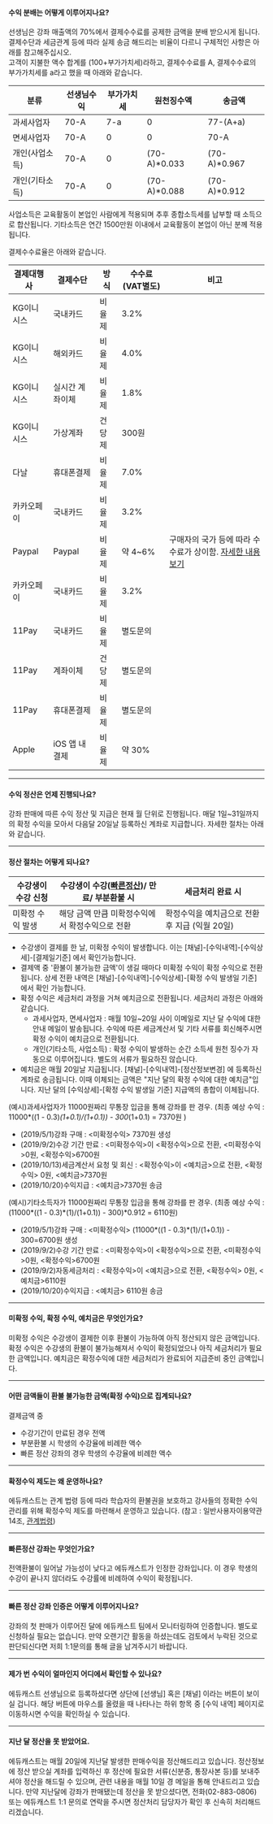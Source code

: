 #### 수익 분배는 어떻게 이루어지나요?
선생님은 강좌 매출액의 70%에서 결제수수료를 공제한 금액을 분배 받으시게 됩니다. 결제수단과 세금관계 등에 따라 실제 송금 해드리는 비율이 다르니 구체적인 사항은 아래를 참고해주십시오.  
고객이 지불한 액수 합계를 (100+부가가치세)라하고, 결제수수료를 A, 결제수수료의 부가가치세를 a라고 했을 때 아래와 같습니다.  

|분류|선생님수익|부가가치세|원천징수액|송금액|
|-|-|-|-|-|
|과세사업자|70-A|7-a|0|77-(A+a)|
|면세사업자|70-A|0|0|70-A|
|개인(사업소득)|70-A|0|(70-A)*0.033|(70-A)*0.967|
|개인(기타소득)|70-A|0|(70-A)*0.088|(70-A)*0.912|

사업소득은 교육활동이 본업인 사람에게 적용되며 추후 종합소득세를 납부할 때 소득으로 합산됩니다. 기타소득은 연간 1500만원 이내에서 교육활동이 본업이 아닌 분께 적용됩니다.  

결제수수료율은 아래와 같습니다.

|결제대행사|결제수단|방식|수수료(VAT별도)|비고|
|-|-|-|-|-|
|KG이니시스|국내카드|비율제|3.2%||
|KG이니시스|해외카드|비율제|4.0%||
|KG이니시스|실시간 계좌이체|비율제|1.8%||
|KG이니시스|가상계좌|건당제|300원||
|다날|휴대폰결제|비율제|7.0%||
|카카오페이|국내카드|비율제|3.2%||
|Paypal|Paypal|비율제|약 4~6%|구매자의 국가 등에 따라 수수료가 상이함. [자세한 내용보기](https://www.paypal.com/kr/webapps/mpp/ua/useragreement-full#exhibit_A)|
|카카오페이|국내카드|비율제|3.2%||
|11Pay|국내카드|비율제|별도문의||
|11Pay|계좌이체|건당제|별도문의||
|11Pay|휴대폰결제|비율제|별도문의||
|Apple|iOS 앱 내 결제|비율제|약 30%||

---

#### 수익 정산은 언제 진행되나요?
강좌 판매에 따른 수익 정산 및 지급은 현재 월 단위로 진행됩니다. 매달 1일~31일까지의 확정 수익을 모아서 다음달 20일날 등록하신 계좌로 지급합니다. 자세한 절차는 아래와 같습니다. 

---

#### 정산 절차는 어떻게 되나요?

|수강생이 수강 신청|수강생이 수강([빠른정산](https://help.educast.com/teacher/paycheck/#%EB%B9%A0%EB%A5%B8%EC%A0%95%EC%82%B0-%EA%B0%95%EC%A2%8C%EB%8A%94-%EB%AC%B4%EC%97%87%EC%9D%B8%EA%B0%80%EC%9A%94))/ 만료/ 부분환불 시|세금처리 완료 시|
|-|-|-|
|미확정 수익 발생|해당 금액 만큼 미확정수익에서 확정수익으로 전환|확정수익을 예치금으로 전환 후 지급 (익월 20일)|

- 수강생이 결제를 한 날, 미확정 수익이 발생합니다. 이는 [채널]-[수익내역]-[수익상세]-[결제일기준] 에서 확인가능합니다.
- 결제액 중 '환불이 불가능한 금액'이 생길 때마다 미확정 수익이 확정 수익으로 전환됩니다. 상세 전환 내역은 [채널]-[수익내역]-[수익상세]-[확정 수익 발생일 기준] 에서 확인 가능합니다.
- 확정 수익은 세금처리 과정을 거쳐 예치금으로 전환됩니다. 세금처리 과정은 아래와 같습니다.
  - 과세사업자, 면세사업자  : 매월 10일~20일 사이 이메일로 지난 달 수익에 대한 안내 메일이 발송됩니다. 수익에 따른 세금계산서 및 기타 서류를 회신해주시면 확정 수익이 예치금으로  전환됩니다.
  - 개인(기타소득, 사업소득) : 확정 수익이 발생하는 순간 소득세 원천 징수가 자동으로 이루어집니다. 별도의 서류가 필요하진 않습니다.
- 예치금은 매월 20일날 지급됩니다.  [채널]-[수익내역]-[정산정보변경] 에 등록하신 계좌로 송금됩니다. 이때 이체되는 금액은 "지난 달의 확정 수익에 대한 예치금"입니다.  지난 달의 [수익상세]-[확정 수익 발생일 기준] 지급액의 총합이 이체됩니다.

(예시)과세사업자가 11000원짜리 무통장 입금을 통해 강좌를 판 경우. (최종 예상 수익 : 11000*((1 - 0.3)*(1+0.1)/(1+0.1)) - 300*(1+0.1) = 7370원  )
- (2019/5/1)강좌 구매 : <미확정수익> 7370원 생성
- (2019/9/2)수강 기간 만료 : <미확정수익>이 <확정수익>으로 전환, <미확정수익>0원, <확정수익>6700원
- (2019/10/13)세금계산서 요청 및 회신 : <확정수익>이 <예치금>으로 전환, <확정수익> 0원, <예치금>7370원
- (2019/10/20)수익지급 : <예치금>7370원 송금

(예시)기타소득자가 11000원짜리 무통장 입금을 통해 강좌를 판 경우. (최종 예상 수익 : (11000*((1 - 0.3)*(1)/(1+0.1)) - 300)*0.912 = 6110원)
- (2019/5/1)강좌 구매 : <미확정수익> (11000*((1 - 0.3)*(1)/(1+0.1)) - 300=6700원 생성
- (2019/9/2)수강 기간 만료 : <미확정수익>이 <확정수익>으로 전환, <미확정수익>0원, <확정수익>6700원
- (2019/9/2)자동세금처리 : <확정수익>이 <예치금>으로 전환, <확정수익> 0원, <예치금>6110원
- (2019/10/20)수익지급 : <예치금> 6110원 송금

---

#### 미확정 수익, 확정 수익, 예치금은 무엇인가요?

미확정 수익은 수강생이 결제한 이후 환불이 가능하여 아직 정산되지 않은 금액입니다. 확정 수익은 수강생의 환불이 불가능해져서 수익이 확정되었으나 아직 세금처리가 필요한 금액입니다. 예치금은 확정수익에 대한 세금처리가 완료되어 지급준비 중인 금액입니다.

---

#### 어떤 금액들이 환불 불가능한 금액(확정 수익)으로 집계되나요?

결제금액 중
- 수강기간이 만료된 경우 전액
- 부분환불 시 학생의 수강율에 비례한 액수
- 빠른 정산 강좌의 경우 학생의 수강율에 비례한 액수

---

#### 확정수익 제도는 왜 운영하나요?

에듀캐스트는 관계 법령 등에 따라 학습자의 환불권을 보호하고 강사들의 정확한 수익 관리를 위해 확정수익 제도를 마련해서 운영하고 있습니다. (참고 : 일반사용자이용약관14조, [관계법령](http://easylaw.go.kr/CSP/CnpClsMain.laf?popMenu=ov&csmSeq=659&ccfNo=3&cciNo=1&cnpClsNo=2))

---

#### 빠른정산 강좌는 무엇인가요?

전액환불이 일어날 가능성이 낮다고 에듀캐스트가 인정한 강좌입니다. 이 경우 학생의 수강이 끝나지 않더라도 수강률에 비례하여 수익이 확정됩니다. 

---

#### 빠른 정산 강좌 인증은 어떻게 이루어지나요?

강좌의 첫 판매가 이루어진 달에 에듀캐스트 팀에서 모니터링하여 인증합니다. 별도로 신청하실 필요는 없습니다. 만약 오랜기간 활동을 하셨는데도 검토에서 누락된 것으로 판단되신다면 저희 1:1문의를 통해 글을 남겨주시기 바랍니다.

---

#### 제가 번 수익이 얼마인지 어디에서 확인할 수 있나요?
에듀캐스트 선생님으로 등록하셨다면 상단에 [선생님] 혹은 [채널] 이라는 버튼이 보이실 겁니다. 해당 버튼에 마우스를 올렸을 때 나타나는 하위 항목 중 [수익 내역] 페이지로 이동하시면 수익을 확인하실 수 있습니다.

---

#### 지난 달 정산을 못 받았어요.
에듀캐스트는 매월 20일에 지난달 발생한 판매수익을 정산해드리고 있습니다. 정산정보에 정산 받으실 계좌를 입력하신 후 정산에 필요한 서류(신분증, 통장사본 등)를 보내주셔야 정산을 해드릴 수 있으며, 관련 내용을 매월 10일 경 메일을 통해 안내드리고 있습니다. 만약 지난달에 강좌가 판매됐는데 정산을 못 받으셨다면, 전화(02-883-0806) 또는 에듀캐스트 1:1 문의로 연락을 주시면 정산처리 담당자가 확인 후 신속히 처리해드리겠습니다.
